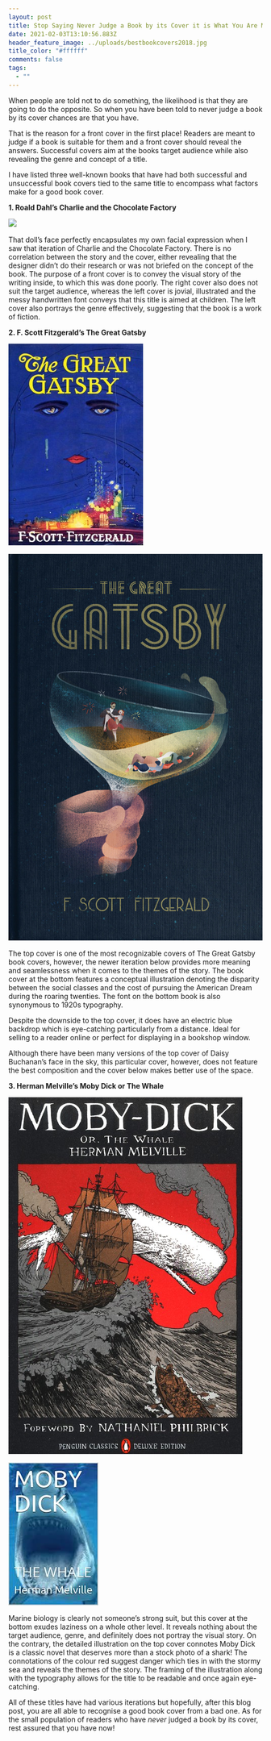 ```yaml
---
layout: post
title: Stop Saying Never Judge a Book by its Cover it is What You Are Meant to Do!
date: 2021-02-03T13:10:56.883Z
header_feature_image: ../uploads/bestbookcovers2018.jpg
title_color: "#ffffff"
comments: false
tags:
  - ""
---
```

When people are told not to do something, the likelihood is that they are going to do the opposite. So when you have been told to never judge a book by its cover chances are that you have.

That is the reason for a front cover in the first place! Readers are meant to judge if a book is suitable for them and a front cover should reveal the answers. Successful covers aim at the books target audience while also revealing the genre and concept of a title. 

I have listed three well-known books that have had both successful and unsuccessful book covers tied to the same title to encompass what factors make for a good book cover.

**1. Roald Dahl’s Charlie and the Chocolate Factory**

![](https://lh6.googleusercontent.com/BZEXgWeDa9bZRYbIHi0Wf9U9HHqkfyMaUBmjudytfsGj3hc5YJSiQfGyUXKIXcCJd2cNW5ZqNzlLICsr7G_AJdtHZVLeeS5PJREnHWih7beZELEH_25hVNqyCFZ5ivUDSlTH94Pi)

That doll’s face perfectly encapsulates my own facial expression when I saw that iteration of Charlie and the Chocolate Factory. There is no correlation between the story and the cover, either revealing that the designer didn’t do their research or was not briefed on the concept of the book. The purpose of a front cover is to convey the visual story of the writing inside, to which this was done poorly. The right cover also does not suit the target audience, whereas the left cover is jovial, illustrated and the messy handwritten font conveys that this title is aimed at children. The left cover also portrays the genre effectively, suggesting that the book is a work of fiction.

**2. F. Scott Fitzgerald’s The Great Gatsby**

![](../uploads/ck-3.jpg)

![](../uploads/joyce-chan-the-great-gatsby-book-design-capilano-university-rgd-award-for-print-design-honourable-mention-cover.jpg)

The top cover is one of the most recognizable covers of The Great Gatsby book covers, however, the newer iteration below provides more meaning and seamlessness when it comes to the themes of the story. The book cover at the bottom features a conceptual illustration denoting the disparity between the social classes and the cost of pursuing the American Dream during the roaring twenties. The font on the bottom book is also synonymous to 1920s typography.

Despite the downside to the top cover, it does have an electric blue backdrop which is eye-catching particularly from a distance. Ideal for selling to a reader online or perfect for displaying in a bookshop window.

Although there have been many versions of the top cover of Daisy Buchanan’s face in the sky, this particular cover, however, does not feature the best composition and the cover below makes better use of the space.

**3. Herman Melville’s Moby Dick or The Whale**

![](../uploads/3105954_1_ftc.jpg)

![](../uploads/download.jpg)

Marine biology is clearly not someone’s strong suit, but this cover at the bottom exudes laziness on a whole other level. It reveals nothing about the target audience, genre, and definitely does not portray the visual story. On the contrary, the detailed illustration on the top cover connotes Moby Dick is a classic novel that deserves more than a stock photo of a shark! The connotations of the colour red suggest danger which ties in with the stormy sea and reveals the themes of the story. The framing of the illustration along with the typography allows for the title to be readable and once again eye-catching.

All of these titles have had various iterations but hopefully, after this blog post, you are all able to recognise a good book cover from a bad one. As for the small population of readers who have *never* judged a book by its cover, rest assured that you have now!